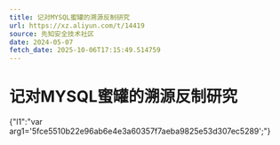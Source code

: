```yaml
---
title: 记对MYSQL蜜罐的溯源反制研究
url: https://xz.aliyun.com/t/14419
source: 先知安全技术社区
date: 2024-05-07
fetch_date: 2025-10-06T17:15:49.514759
---
```


# 记对MYSQL蜜罐的溯源反制研究

{"l1":"var arg1='5fce5510b22e96ab6e4e3a60357f7aeba9825e53d307ec5289';"}